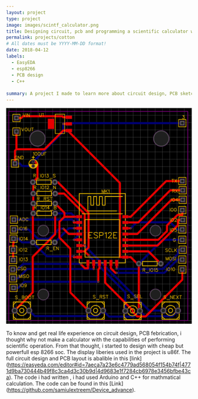 ```yaml
---
layout: project
type: project
image: images/scintf_calculator.png
title: Designing circuit, pcb and programming a scientific calculator with esp8266 soc
permalink: projects/cotton
# All dates must be YYYY-MM-DD format!
date: 2018-04-12
labels:
  - EasyEDA
  - esp8266
  - PCB design
  - C++

summary: A project I made to learn more about circuit design, PCB sketching and coding with complex mathmatical model 
---
```


<div class="ui images">
  <img class="ui image" src="../images/scintf_calculator.png">
</div>



To know and get real life experience on circuit design, PCB febrication, i thought why not make a calculator with the capabilities of performing scientific operation. From that thought, i started to design with cheap but powerfull esp 8266 soc. The display liberies used in the project is u86f. The full circuit design and PCB layout is abalible in this [link] (https://easyeda.com/editor#id=7aeca7a23e6c4779ad568054f154b74f|4771d9ba730444b49f8c3ca4d3c30b9d|4d9683e1f7284cb6978e3456bfbe43ca). The code i had written , i had used Arduino and C++ for mathmatical calculation. The code can be found in this [Link] (https://github.com/samiulextreem/Device_advance).



